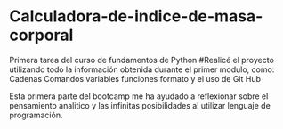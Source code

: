 # Calculadora-de-indice-de-masa-corporal
Primera tarea del curso de fundamentos de Python
#Realicé el proyecto utilizando todo la información obtenida durante el primer modulo, como:
Cadenas
Comandos
variables
funciones
formato
y el uso de Git Hub

Esta primera parte del bootcamp me ha ayudado a reflexionar sobre el pensamiento analitico y las infinitas posibilidades al utilizar lenguaje de 
programación. 

